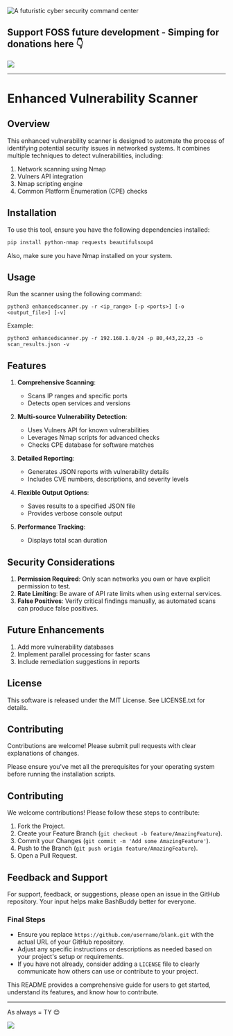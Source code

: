 ![A futuristic cyber security command center](https://github.com/user-attachments/assets/d913ccf1-6e83-4a04-9188-1f2e1342439d)

## Support FOSS future development - Simping for donations here 👇

<a href="https://www.buymeacoffee.com/diatasso">
    <img src="https://img.buymeacoffee.com/button-api/?text=Buy me a cat&emoji=🐈&slug=notarealdev&button_colour=9123cd&font_colour=ffffff&font_family=Bree&outline_colour=ffffff&coffee_colour=FFDD00" />
</a>

---

# Enhanced Vulnerability Scanner

## Overview

This enhanced vulnerability scanner is designed to automate the process of identifying potential security issues in networked systems. It combines multiple techniques to detect vulnerabilities, including:

1. Network scanning using Nmap
2. Vulners API integration
3. Nmap scripting engine
4. Common Platform Enumeration (CPE) checks

## Installation

To use this tool, ensure you have the following dependencies installed:

```bash
pip install python-nmap requests beautifulsoup4
```

Also, make sure you have Nmap installed on your system.

## Usage

Run the scanner using the following command:

```
python3 enhancedscanner.py -r <ip_range> [-p <ports>] [-o <output_file>] [-v]
```

Example:
```
python3 enhancedscanner.py -r 192.168.1.0/24 -p 80,443,22,23 -o scan_results.json -v
```

## Features

1. **Comprehensive Scanning**: 
   - Scans IP ranges and specific ports
   - Detects open services and versions

2. **Multi-source Vulnerability Detection**:
   - Uses Vulners API for known vulnerabilities
   - Leverages Nmap scripts for advanced checks
   - Checks CPE database for software matches

3. **Detailed Reporting**:
   - Generates JSON reports with vulnerability details
   - Includes CVE numbers, descriptions, and severity levels

4. **Flexible Output Options**:
   - Saves results to a specified JSON file
   - Provides verbose console output

5. **Performance Tracking**:
   - Displays total scan duration

## Security Considerations

1. **Permission Required**: Only scan networks you own or have explicit permission to test.
2. **Rate Limiting**: Be aware of API rate limits when using external services.
3. **False Positives**: Verify critical findings manually, as automated scans can produce false positives.

## Future Enhancements

1. Add more vulnerability databases
2. Implement parallel processing for faster scans
3. Include remediation suggestions in reports

## License

This software is released under the MIT License. See LICENSE.txt for details.

## Contributing

Contributions are welcome! Please submit pull requests with clear explanations of changes.


Please ensure you've met all the prerequisites for your operating system before running the installation scripts.


## Contributing

We welcome contributions! Please follow these steps to contribute:

1. Fork the Project.
2. Create your Feature Branch (`git checkout -b feature/AmazingFeature`).
3. Commit your Changes (`git commit -m 'Add some AmazingFeature'`).
4. Push to the Branch (`git push origin feature/AmazingFeature`).
5. Open a Pull Request.

## Feedback and Support

For support, feedback, or suggestions, please open an issue in the GitHub repository. Your input helps make BashBuddy better for everyone.

### Final Steps

- Ensure you replace `https://github.com/username/blank.git` with the actual URL of your GitHub repository.
- Adjust any specific instructions or descriptions as needed based on your project's setup or requirements.
- If you have not already, consider adding a `LICENSE` file to clearly communicate how others can use or contribute to your project.

This README provides a comprehensive guide for users to get started, understand its features, and know how to contribute.

---

As always = TY 😊 

<a href="https://www.buymeacoffee.com/diatasso">
    <img src="https://img.buymeacoffee.com/button-api/?text=Buy me a cat&emoji=🐈&slug=notarealdev&button_colour=9123cd&font_colour=ffffff&font_family=Bree&outline_colour=ffffff&coffee_colour=FFDD00" />
</a>
